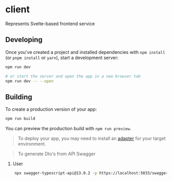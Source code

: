 # client

Represents Svelte-based frontend service

## Developing

Once you've created a project and installed dependencies with `npm install` (or `pnpm install` or `yarn`), start a development server:

```bash
npm run dev

# or start the server and open the app in a new browser tab
npm run dev -- --open
```

## Building

To create a production version of your app:

```bash
npm run build
```

You can preview the production build with `npm run preview`.

> To deploy your app, you may need to install an [adapter](https://kit.svelte.dev/docs/adapters) for your target environment.

> To generate Dto's from API Swagger

1. User

```bash
    npx swagger-typescript-api@13.0.2 -p https://localhost:5033/swagger/v1/swagger.json -o ./src/lib/api -n apiUser.ts --module-name-index 3 -t src/swagger-templates/
```
